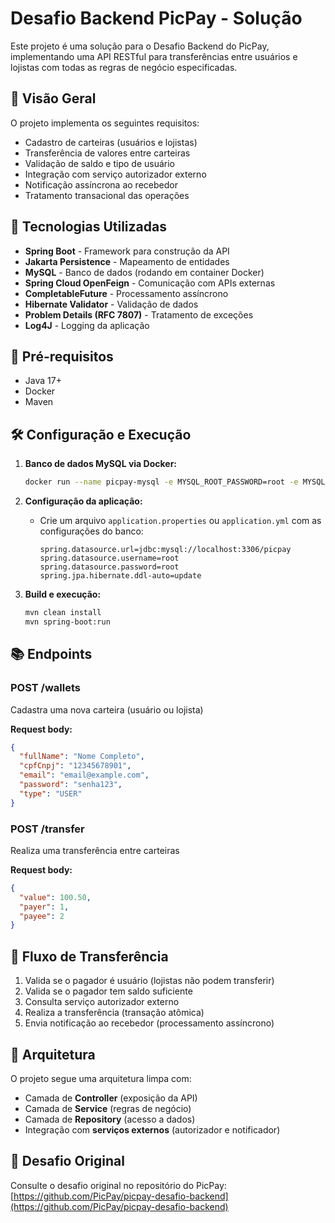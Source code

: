 # Desafio Backend PicPay - Solução

Este projeto é uma solução para o Desafio Backend do PicPay, implementando uma API RESTful para transferências entre usuários e lojistas com todas as regras de negócio especificadas.

## 📌 Visão Geral

O projeto implementa os seguintes requisitos:
- Cadastro de carteiras (usuários e lojistas)
- Transferência de valores entre carteiras
- Validação de saldo e tipo de usuário
- Integração com serviço autorizador externo
- Notificação assíncrona ao recebedor
- Tratamento transacional das operações

## 🚀 Tecnologias Utilizadas

- **Spring Boot** - Framework para construção da API
- **Jakarta Persistence** - Mapeamento de entidades
- **MySQL** - Banco de dados (rodando em container Docker)
- **Spring Cloud OpenFeign** - Comunicação com APIs externas
- **CompletableFuture** - Processamento assíncrono
- **Hibernate Validator** - Validação de dados
- **Problem Details (RFC 7807)** - Tratamento de exceções
- **Log4J** - Logging da aplicação

## 🔧 Pré-requisitos

- Java 17+
- Docker
- Maven

## 🛠️ Configuração e Execução

1. **Banco de dados MySQL via Docker:**
   ```bash
   docker run --name picpay-mysql -e MYSQL_ROOT_PASSWORD=root -e MYSQL_DATABASE=picpay -p 3306:3306 -d mysql:8.0
   ```

2. **Configuração da aplicação:**
    - Crie um arquivo `application.properties` ou `application.yml` com as configurações do banco:
      ```properties
      spring.datasource.url=jdbc:mysql://localhost:3306/picpay
      spring.datasource.username=root
      spring.datasource.password=root
      spring.jpa.hibernate.ddl-auto=update
      ```

3. **Build e execução:**
   ```bash
   mvn clean install
   mvn spring-boot:run
   ```

## 📚 Endpoints

### POST /wallets
Cadastra uma nova carteira (usuário ou lojista)

**Request body:**
```json
{
  "fullName": "Nome Completo",
  "cpfCnpj": "12345678901",
  "email": "email@example.com",
  "password": "senha123",
  "type": "USER"
}
```

### POST /transfer
Realiza uma transferência entre carteiras

**Request body:**
```json
{
  "value": 100.50,
  "payer": 1,
  "payee": 2
}
```

## 🔄 Fluxo de Transferência

1. Valida se o pagador é usuário (lojistas não podem transferir)
2. Valida se o pagador tem saldo suficiente
3. Consulta serviço autorizador externo
4. Realiza a transferência (transação atômica)
5. Envia notificação ao recebedor (processamento assíncrono)

## 🗼 Arquitetura

O projeto segue uma arquitetura limpa com:
- Camada de **Controller** (exposição da API)
- Camada de **Service** (regras de negócio)
- Camada de **Repository** (acesso a dados)
- Integração com **serviços externos** (autorizador e notificador)

## 🎯 Desafio Original

Consulte o desafio original no repositório do PicPay:
[https://github.com/PicPay/picpay-desafio-backend](https://github.com/PicPay/picpay-desafio-backend)

